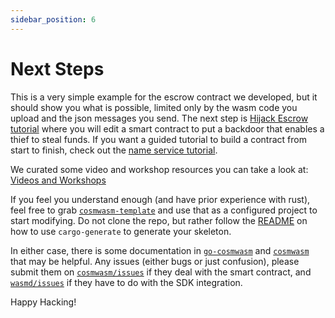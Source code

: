 ```yaml
---
sidebar_position: 6
---
```


# Next Steps

This is a very simple example for the escrow contract we developed, but it should show you what is
possible, limited only by the wasm code you upload and the json messages you send. The next step is
[Hijack Escrow tutorial](../learn/hijack-escrow/intro.md) where you will edit a smart contract to
put a backdoor that enables a thief to steal funds. If you want a guided tutorial to build a
contract from start to finish, check out the [name service
tutorial](../learn/name-service/intro).

We curated some video and workshop resources you can take a look at: [Videos and Workshops](../learn/videos-workshops)

If you feel you understand enough (and have prior experience with rust), feel free to grab
[`cosmwasm-template`](https://github.com/CosmWasm/cosmwasm-template) and use that as a configured
project to start modifying. Do not clone the repo, but rather follow the
[README](https://github.com/CosmWasm/cosmwasm-template/blob/master/README.md) on how to use
`cargo-generate` to generate your skeleton.

In either case, there is some documentation in
[`go-cosmwasm`](https://github.com/CosmWasm/go-cosmwasm/blob/master/spec/Index.md) and
[`cosmwasm`](https://github.com/CosmWasm/cosmwasm/blob/master/README.md) that may be helpful. Any
issues (either bugs or just confusion), please submit them on
[`cosmwasm/issues`](https://github.com/CosmWasm/cosmwasm/issues) if they deal with the smart
contract, and [`wasmd/issues`](https://github.com/CosmWasm/wasmd/issues) if they have to do with the
SDK integration.

Happy Hacking!
